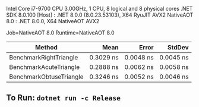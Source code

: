 Intel Core i7-9700 CPU 3.00GHz, 1 CPU, 8 logical and 8 physical cores
.NET SDK 8.0.100
  [Host]        : .NET 8.0.0 (8.0.23.53103), X64 RyuJIT AVX2
  NativeAOT 8.0 : .NET 8.0.0, X64 NativeAOT AVX2

Job=NativeAOT 8.0  Runtime=NativeAOT 8.0


| Method                  | Mean      | Error     | StdDev    |
|------------------------ |----------:|----------:|----------:|
| BenchmarkRightTriangle  | 0.3029 ns | 0.0048 ns | 0.0045 ns |
| BenchmarkAcuteTriangle  | 0.2888 ns | 0.0062 ns | 0.0058 ns |
| BenchmarkObtuseTriangle | 0.3246 ns | 0.0052 ns | 0.0046 ns |

## To Run: `dotnet run -c Release`
